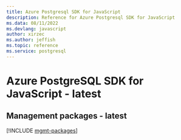 ```yaml
---
title: Azure Postgresql SDK for JavaScript
description: Reference for Azure Postgresql SDK for JavaScript
ms.data: 08/11/2022
ms.devlang: javascript
author: xirzec
ms.author: jeffish
ms.topic: reference
ms.service: postgresql
---
```

# Azure PostgreSQL SDK for JavaScript - latest

## Management packages - latest
[!INCLUDE [mgmt-packages](postgresql-mgmt-index.md)]